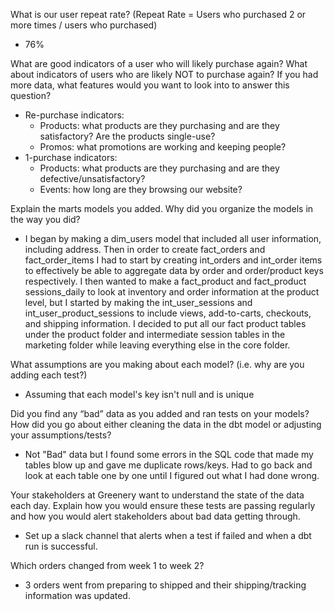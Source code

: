What is our user repeat rate? (Repeat Rate = Users who purchased 2 or more times / users who purchased)
- 76%

What are good indicators of a user who will likely purchase again? What about indicators of users who are likely NOT to purchase again? If you had more data, what features would you want to look into to answer this question?
- Re-purchase indicators:
    - Products: what products are they purchasing and are they satisfactory? Are the products single-use? 
    - Promos: what promotions are working and keeping people?
- 1-purchase indicators:
    - Products: what products are they purchasing and are they defective/unsatisfactory?
    - Events: how long are they browsing our website?

Explain the marts models you added. Why did you organize the models in the way you did?
- I began by making a dim_users model that included all user information, including address. Then in order to create fact_orders and fact_order_items I had to start by creating int_orders and int_order items to effectively be able to aggregate data by order and order/product keys respectively. I then wanted to make a fact_product and fact_product sessions_daily to look at inventory and order information at the product level, but I started by making the int_user_sessions and int_user_product_sessions to include views, add-to-carts, checkouts, and shipping information. I decided to put all our fact product tables under the product folder and intermediate session tables in the marketing folder while leaving everything else in the core folder.

What assumptions are you making about each model? (i.e. why are you adding each test?)
- Assuming that each model's key isn't null and is unique

Did you find any “bad” data as you added and ran tests on your models? How did you go about either cleaning the data in the dbt model or adjusting your assumptions/tests?
- Not "Bad" data but I found some errors in the SQL code that made my tables blow up and gave me duplicate rows/keys. Had to go back and look at each table one by one until I figured out what I had done wrong.

Your stakeholders at Greenery want to understand the state of the data each day. Explain how you would ensure these tests are passing regularly and how you would alert stakeholders about bad data getting through.
- Set up a slack channel that alerts when a test if failed and when a dbt run is successful.

Which orders changed from week 1 to week 2? 
- 3 orders went from preparing to shipped and their shipping/tracking information was updated.
